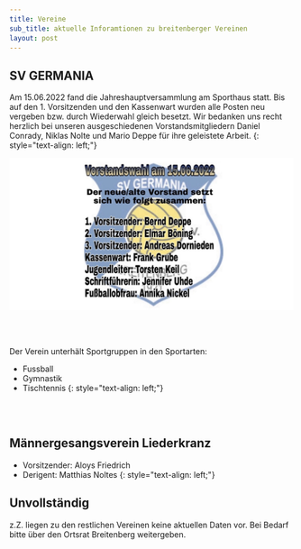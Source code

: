 ```yaml
---
title: Vereine
sub_title: aktuelle Inforamtionen zu breitenberger Vereinen
layout: post
---
```


## SV GERMANIA

Am 15.06.2022 fand die Jahreshauptversammlung am Sporthaus statt. Bis auf den 1. Vorsitzenden und den Kassenwart wurden alle Posten neu vergeben bzw. durch Wiederwahl gleich besetzt. 
Wir bedanken uns recht herzlich bei unseren ausgeschiedenen Vorstandsmitgliedern Daniel Conrady, Niklas Nolte und Mario Deppe für ihre geleistete Arbeit.
{: style="text-align: left;"}


<p><span class="image featured"><img src="images/sv_germania_2022.jpg" alt="" /></span></p>

<br>
<br>

Der Verein unterhält Sportgruppen in den Sportarten:

- Fussball
- Gymnastik
- Tischtennis 
{: style="text-align: left;"}

<br>
<br>

## Männergesangsverein Liederkranz

- Vorsitzender: Aloys Friedrich
- Derigent: Matthias Noltes
{: style="text-align: left;"}


## Unvollständig

z.Z. liegen zu den restlichen Vereinen keine aktuellen Daten vor. Bei Bedarf bitte über den Ortsrat Breitenberg weitergeben.